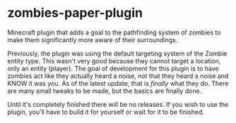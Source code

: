 # zombies-paper-plugin
Minecraft plugin that adds a goal to the pathfinding system of zombies to make them significantly more aware of their surroundings. 

Previously, the plugin was using the default targeting system of the Zombie entity type. This wasn't very good because they cannot target a location, only an entity (player). The goal of development for this plugin is to have zombies act like they actually heard a noise, not that they heard a noise and KNOW it was you. As of the latest update, that is _finally_ what they do. There are many small tweaks to be made, but the basics are finally done.

Until it's completely finished there will be no releases. If you wish to use the plugin, you'll have to build it for yourself or wait for it to be finished.
